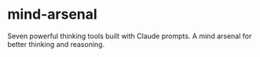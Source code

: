 # mind-arsenal
Seven powerful thinking tools built with Claude prompts. A mind arsenal for better thinking and reasoning.
